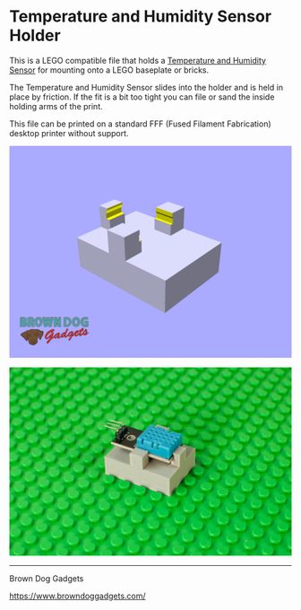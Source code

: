 # Temperature and Humidity Sensor Holder

This is a LEGO compatible file that holds a [Temperature and Humidity Sensor](https://www.browndoggadgets.com/products/temperature-and-humidity-sensor) for mounting onto a LEGO baseplate or bricks.

The Temperature and Humidity Sensor slides into the holder and is held in place by friction. If the fit is a bit too tight you can file or sand the inside holding arms of the print.

This file can be printed on a standard FFF (Fused Filament Fabrication) desktop printer without support.

![](Images/Temperature-and-Humidity-Sensor-Holder.png)

![](Images/Temperature-and-Humidity-Sensor-Holder-0959.jpg)

---

Brown Dog Gadgets

https://www.browndoggadgets.com/
